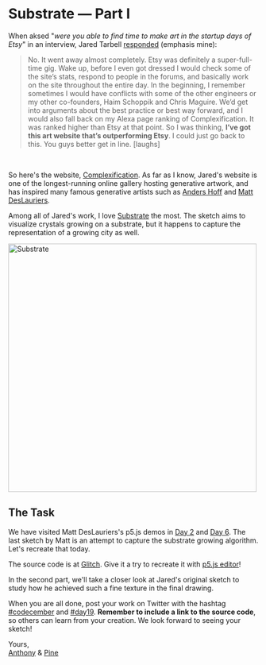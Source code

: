 # Substrate — Part I

When aksed "*were you able to find time to make art in the startup days of Etsy*" in an interview, Jared Tarbell [responded](https://www.artnome.com/news/2020/8/24/interview-with-generative-artist-jared-tarbell) (emphasis mine):

<blockquote>
No. It went away almost completely. Etsy was definitely a super-full-time gig. Wake up, before I even got dressed I would check some of the site’s stats, respond to people in the forums, and basically work on the site throughout the entire day. In the beginning, I remember sometimes I would have conflicts with some of the other engineers or my other co-founders, Haim Schoppik and Chris Maguire. We’d get into arguments about the best practice or best way forward, and I would also fall back on my Alexa page ranking of Complexification. It was ranked higher than Etsy at that point. So I was thinking, <b>I’ve got this art website that’s outperforming Etsy</b>. I could just go back to this. You guys better get in line. [laughs]
</blockquote>

<br>

So here's the website, [Complexification](http://www.complexification.net/gallery/). As far as I know, Jared's website is one of the longest-running online gallery hosting generative artwork, and has inspired many famous generative artists such as [Anders Hoff](https://inconvergent.net/generative/) and [Matt DesLauriers](https://www.instagram.com/p/B6nZH71ndVV/).

Among all of Jared's work, I love [Substrate](http://www.complexification.net/gallery/machines/substrate/index.php) the most. The sketch aims to visualize crystals growing on a substrate, but it happens to capture the representation of a growing city as well.

<img class="img-lg" alt ="Substrate" src="/assets/2020/19/substrate.jpg" width="500">

## The Task

We have visited Matt DesLauriers's p5.js demos in [Day 2](https://codecember.ink/2020/2) and [Day 6](https://codecember.ink/2020/6). The last sketch by Matt is an attempt to capture the substrate growing algorithm. Let's recreate that today.

<sketch-day-19 />

The source code is at [Glitch](https://glitch.com/edit/#!/p5-example-algorithm?path=sketch.js%3A1%3A0). Give it a try to recreate it with [p5.js editor](https://editor.p5js.org)!

In the second part, we'll take a closer look at Jared's original sketch to study how he achieved such a fine texture in the final drawing.

When you are all done, post your work on Twitter with the hashtag [#codecember](https://twitter.com/hashtag/codecember) and [#day19](https://twitter.com/hashtag/day19). **Remember to include a link to the source code**, so others can learn from your creation. We look forward to seeing your sketch!

Yours, <br>
[Anthony](https://twitter.com/antfu7) & [Pine](https://twitter.com/octref)
